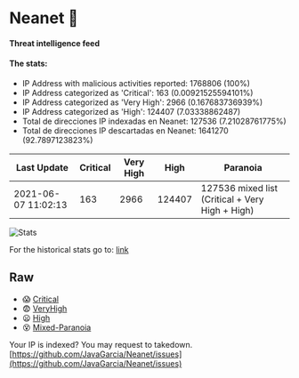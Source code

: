 # Neanet :hocho:
#### Threat intelligence feed
#### The stats:

- IP Address with malicious activities reported: 1768806 (100%)
- IP Address categorized as 'Critical':  163 (0.00921525594101%)
- IP Address categorized as 'Very High':  2966 (0.167683736939%)
- IP Address categorized as 'High':  124407 (7.03338862487)
- Total de direcciones IP indexadas en Neanet:  127536 (7.21028761775%)
- Total de direcciones IP descartadas en Neanet:  1641270 (92.7897123823%)

| Last Update | Critical | Very High | High | Paranoia |
| --- | --- | --- | --- | --- |
| 2021-06-07 11:02:13 | 163 | 2966 | 124407 | 127536 mixed list (Critical + Very High + High)|

![Stats](https://docs.google.com/spreadsheets/d/e/2PACX-1vSnaNMIXVabIpDJjufMlzH7poXnshF3mgd8Is1g9ytUEzVsP5my4Trn8f-xkoLLQ38xpL3HtmUexLo6/pubchart?oid=501124687&format=image)

For the historical stats go to: [link](/stats.csv)
## Raw
- :scream: [Critical](https://raw.githubusercontent.com/JavaGarcia/Neanet/master/blacklists/neanet_critical.txt)
- :fearful: [VeryHigh](https://raw.githubusercontent.com/JavaGarcia/Neanet/master/blacklists/neanet_veryHigh.txtt)
- :frowning: [High](https://raw.githubusercontent.com/JavaGarcia/Neanet/master/blacklists/neanet_high.txt)
- :dizzy_face: [Mixed-Paranoia](https://raw.githubusercontent.com/JavaGarcia/Neanet/master/blacklists/neanet_all.txt)


Your IP is indexed? You may request to takedown. [https://github.com/JavaGarcia/Neanet/issues](https://github.com/JavaGarcia/Neanet/issues)


































































































































































































































































































































































































































































































































































































































































































































































































































































































































































































































































































































































































































































































































































































































































































































































































































































































































































































































































































































































































































































































































































































































































































































































































































































































































































































































































































































































































































































































































































































































































































































































































































































































































































































































































































































































































































































































































































































































































































































































































































































































































































































































































































































































































































































































































































































































































































































































































































































































































































































































































































































































































































































































































































































































































































































































































































































































































































































































































































































































































































































































































































































































































































































































































































































































































































































































































































































































































































































































































































































































































